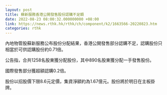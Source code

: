 ```yaml
---
layout: post
title: 蘇新服務香港公開發售股份認購不足額
date: 2022-08-23 08:00:32.000000000 +08:00
link: https://news.rthk.hk/rthk/ch/component/k2/1663566-20220823.htm
categories: rthk
---
```


內地物管股蘇新服務公布股份分配結果，香港公開發售部分認購不足，認購股份只相當於可供認購股份約0.71倍。

公告指，合共1258名股東獲分配股份，其中890名股東獲分配一手發售股份。

國際發售部分獲超額認購0.2倍。

股份以招股價下限8.6元定價，集資淨額約為1.67億元。股份將於明日在主板掛牌。
